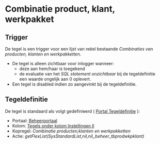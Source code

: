 # Combinatie product, klant, werkpakket

## Trigger

De tegel is een trigger voor een lijst van reëel bestaande _Combinaties van producten, klanten en werkpakketten_.

- De tegel is alleen zichtbaar voor inlogger wanneer:
  - deze aan hem/haar is toegekend
  - de evaluatie van het _SQL statement onzichtbaar_ bij de tegeldefinitie een waarde ongelijk aan 0 oplevert.
- Een tegel is disabled indien zo aangevinkt bij de tegeldefinitie.

## Tegeldefinitie

De tegel is standaard als volgt gedefinieerd ( [Portal Tegeldefinitie](/docs/instellen_inrichten/portaldefinitie/portal_tegel.md) ):

- Portaal: [Beheerportaal](/docs/probleemoplossing/portalen_en_moduleschermen/beheerportaal.md)
- Kolom: [Tegels onder kolom Instellingen II](/docs/probleemoplossing/portalen_en_moduleschermen/beheerportaal/tegels_onder_kolom_instellingen_ii.md)
- Kopregel: _Combinatie producten;klanten en werkpakketten_
- Actie: _getFlexList(SysStandardList,nil,nil,,beheer_tbprodwkpklant)_
